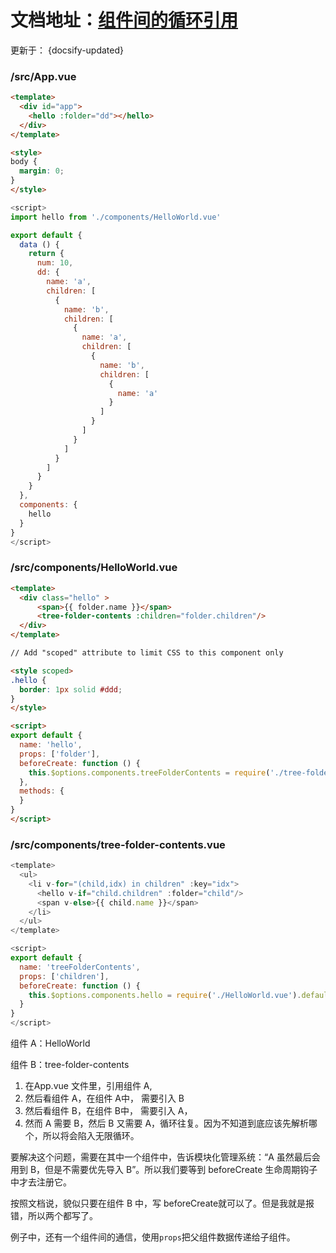 # 文档地址：[组件间的循环引用](https://cn.vuejs.org/v2/guide/components.html#%E7%BB%84%E4%BB%B6%E9%97%B4%E7%9A%84%E5%BE%AA%E7%8E%AF%E5%BC%95%E7%94%A8)

更新于： {docsify-updated} 

### /src/App.vue

```html
<template>
  <div id="app">
    <hello :folder="dd"></hello>
  </div>
</template>

<style>
body {
  margin: 0;
}
</style>
```

```js
<script>
import hello from './components/HelloWorld.vue'

export default {
  data () {
    return {
      num: 10,
      dd: {
        name: 'a',
        children: [
          {
            name: 'b',
            children: [
              {
                name: 'a',
                children: [
                  {
                    name: 'b',
                    children: [
                      {
                        name: 'a'
                      }
                    ]
                  }
                ]
              }
            ]
          }
        ]
      }
    }
  },
  components: {
    hello
  }
}
</script>
```

### /src/components/HelloWorld.vue

```html
<template>
  <div class="hello" >
      <span>{{ folder.name }}</span>
      <tree-folder-contents :children="folder.children"/>
  </div>
</template>

// Add "scoped" attribute to limit CSS to this component only

<style scoped>
.hello {
  border: 1px solid #ddd;
}
</style>

<script>
export default {
  name: 'hello',
  props: ['folder'],
  beforeCreate: function () {
    this.$options.components.treeFolderContents = require('./tree-folder-contents.vue').default
  },
  methods: {
  }
}
</script>
```

### /src/components/tree-folder-contents.vue

```javascript
<template>
  <ul>
    <li v-for="(child,idx) in children" :key="idx">
      <hello v-if="child.children" :folder="child"/>
      <span v-else>{{ child.name }}</span>
    </li>
  </ul>
</template>

<script>
export default {
  name: 'treeFolderContents',
  props: ['children'],
  beforeCreate: function () {
    this.$options.components.hello = require('./HelloWorld.vue').default
  }
}
</script>
```

组件 A：HelloWorld

组件 B：tree-folder-contents

1. 在App.vue 文件里，引用组件 A,
2. 然后看组件 A，在组件 A中， 需要引入 B
3. 然后看组件 B，在组件 B中， 需要引入 A，
4. 然而 A 需要 B，然后 B 又需要 A，循环往复。因为不知道到底应该先解析哪个，所以将会陷入无限循环。

要解决这个问题，需要在其中一个组件中，告诉模块化管理系统：“A 虽然最后会用到 B，但是不需要优先导入 B”。所以我们要等到 beforeCreate 生命周期钩子中才去注册它。

按照文档说，貌似只要在组件 B 中，写 beforeCreate就可以了。但是我就是报错，所以两个都写了。

例子中，还有一个组件间的通信，使用`props`把父组件数据传递给子组件。